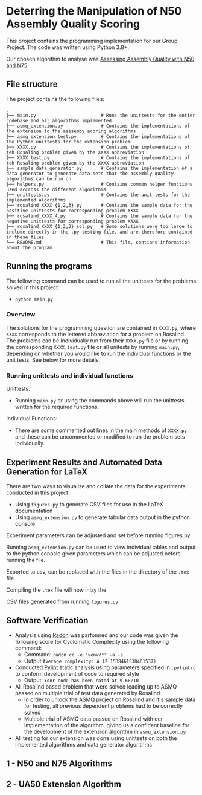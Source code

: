 # Deterring the Manipulation of N50 Assembly Quality Scoring

This project contains the programming implementation for our Group Project. The code was written using Python 3.8+.

Our chosen algorithm to analyse was [Assessing Assembly Quality with N50 and N75](http://rosalind.info/problems/asmq/).

## File structure

The project contains the following files:

```
.
├── main.py                        # Runs the unittests for the entier codebase and all algorithms implemented
├── asmq_extension.py              # Contains the implementations of the extension to the asssemby acoring algorithms
├── asmq_extension_test.py         # Contains the implementations of the Python unittests for the extension problem 
├── XXXX.py                        # Contains the implementations of teh Rosaling problem given by the XXXX abbreviation
├── XXXX_test.py                   # Contains the implementations of teh Rosaling problem given by the XXXX abbreviation
├── sample_data_generator.py       # Contains the implementation of a data generator to generate data sets that the assembly quality algorithms can be run on
├── helpers.py                     # Contains common helper functions used accross the different algorithms
├── unittests.py                   # Contains the unit tests for the implemented algorithms
├── rosalind_XXXX_{1,2,3}.py       # Contains the sample data for the positive unittests for corresponding problem XXXX
├── rosalind_XXXX_4.py             # Contains the sample data for the negative unittests for corresponding problem XXXX
├── rosalind_XXXX_{1,2,3}_sol.py   # Some solutions were too large to include directly in the .py testing file, and are therefore contained in these files
└── README.md                      # This file, contians information about the program
```

## Running the programs

The following command can be used to run all the unittests for the problems solved in this project:

- `python main.py`

### Overview

The solutions for the programming question are contained in `XXXX.py`, where `XXXX` corresponds to the lettered
abbreviation for a problem on Rosalind. The problems can be individually run from their `XXXX.py` file or by
running the corresponding `XXXX_test.py` file or all unitests by running `main.py`,
depending on whether you would like to run the individual functions or the unit tests. See below for more details.

### Running unittests and individual functions

Unittests:
- Running `main.py` or using the commands above will run the unittests written for the
required functions.

Individual Functions:
- There are some commented out lines in the main methods of `XXXX.py` and these can be uncommented or
modified to run the problem sets individually.

## Experiment Results and Automated Data Generation for LaTeX

There are two ways to visualize and collate the data for the experiments conducted in this project:

- Using `figures.py` to generate CSV files for use in the LaTeX documentation
- Using `asmq_extension.py` to generate tabular data output in the python console

Experiment parameters can be adjusted and set before running figures.py

Running `asmq_extension.py` can be used to view individual tables and output to the python conosle given parameters
which can be adjusted before running the file.

Exported to csv, can be replaced with the files in the directory of the `.tex` file

Compiling the `.tex` file will now inlay the 

CSV files generated from running `figures.py`

## Software Verification

- Analysis using [Radon](https://pypi.org/project/radon/) was parfomred and our code was given the following score for
  Cyclomatic Complexity using the following command:
    - Command: `radon cc -e "venv/*" -a -s .`
    - Output:`Average complexity: A (2.1538461538461537)`
- Conducted [Pylint](https://pylint.org/) static analysis using parameters specified in `.pylintrc` to conform
  development of code to required style
  - Output: `Your code has been rated at 9.68/10`
- All Rosalind based problem that were solved leading up to ASMQ passed on multiple trial of test data generated by Rosalind
    - In order to unlock the ASMQ project on Rosalind and it's sample data for testing, all previous dependent problems
      had to be correctly solved
    - Multiple trial of ASMQ data passed on Rosalind with our implementation of the algorithm, giving us a confident
      baseline for the development of the extension algorithm in `asmq_extension.py`
- All testing for our extension was done using unittests on both the implemented algorithms and data generator algorithms

## 1 - N50 and N75 Algorithms

## 2 - UA50 Extension Algorithm

